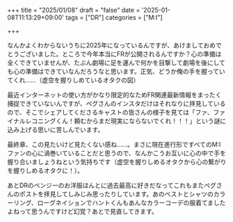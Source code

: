 +++
title = "2025/01/08"
draft = "false"
date = '2025-01-08T11:13:29+09:00'
tags = ["DR"]
categories = ["M:I"]

+++

なんかよくわからないうちに2025年になっているんですが、あけましておめでとうございました。ところで今年本当にFRが公開されるんですか？心の準備は全くできていませんが、たぶん劇場に足を運んで何かを目撃して劇場を後にしても心の準備はできていなんだろうなと思います。正気、どうか俺の手を握っていてくれ……（虚空を握りしめているオタクの図）

最近インターネットの使い方がかなり限定的なためFR関連最新情報をまったく捕捉できていないんですが、ペグさんのインスタだけはそれなりに拝見しているので、そこでシェアしてくださるキャストの皆さんの様子を見ては「ファ、ファイナルレコニングくん！頼むからまだ現実にならないでくれ！！！」という謎に込み上げる思いに苦しんでいます。

最終章、この見たいけど見たくない感ね……。まさに現在進行形ですべてのM:Iファンの心に渦巻いていることだと思うので、なんかこうお互いに心の中で手を握り合いましょうねという気持ちです（虚空を握りしめるオタクから心の繋がりを握りしめるオタクに！）。

あとDRのベンジーのお洋服ほんとに過去最高に好きだなってこれもまたペグさんのポストを拝見してしみじみ思ったりしています。あのベストとシャツのカラーリング、ローグネイションでハントくんもあんなカラーコーデの服着てましたよねって思うんですけど幻覚？あとで見直してきます。
